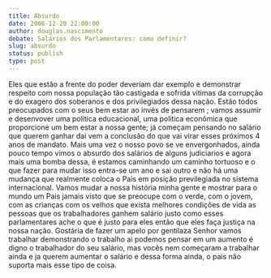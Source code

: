 ```yaml
---
title: Absurdo
date: 2006-12-20 22:00:00
author: douglas.nascimento
debate: Salários dos Parlamentares: como definir?
slug: absurdo
status: publish 
type: post
---
```


Eles que estão a frente do poder deveriam dar exemplo e demonstrar respeito com nossa população tão castigada e sofrida vitimas da corrupção e do exagero dos soberanos e dos privilegiados dessa nação. Estão todos preocupados com o seus bem estar ao invés de pensarem ; vamos assumir e desenvover uma politica educacional, uma politica econômica que proporcione um bem estar a nossa gente; já começam pensando no salário que querem ganhar dai vem a conclusão do que vai virar esses próximos 4 anos de mandato. Mais uma vez o nosso povo se ve envergonhados, ainda pouco tempo vimos o absurdo dos salários de alguns judiciarios e agora mais uma bomba dessa, é estamos caminhando um caminho tortuoso e o que fazer para mudar isso entra-se um ano e sai outro e não há uma mudança que realmente coloca o Pais em posição previlegiada no sistema internacional. Vamos mudar a nossa história minha gente e mostrar para o mundo um Pais jamais visto que se preocupe com o verde, com o jovem, com as crianças com os velhos que exista melhores condições de vida as pessoas que os trabalhadores ganhem salário justo como esses parlamentares ache o que é justo para eles então que eles faça justiça na nossa nação. Gostária de fazer um apelo por gentilaza Senhor vamos trabalhar demonstrando o trabalho ai podemos pensar em um aumento é digno o trabalhador do seu salário, mas vocês nem começaram a trabalhar ainda e ja querem aumentar o salário e dessa forma ainda, o pais não suporta mais esse tipo de coisa.
